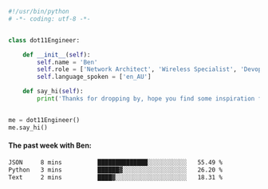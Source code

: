 ```python
#!/usr/bin/python
# -*- coding: utf-8 -*-


class dot11Engineer:

    def __init__(self):
        self.name = 'Ben'
        self.role = ['Network Architect', 'Wireless Specialist', 'Devops Engineer']
        self.language_spoken = ['en_AU']

    def say_hi(self):
        print('Thanks for dropping by, hope you find some inspiration from my work.')


me = dot11Engineer()
me.say_hi()
```

#### The past week with Ben:
<!--START_SECTION:waka-->

```txt
JSON     8 mins          ██████████████░░░░░░░░░░░   55.49 %
Python   3 mins          ██████▓░░░░░░░░░░░░░░░░░░   26.20 %
Text     2 mins          ████▓░░░░░░░░░░░░░░░░░░░░   18.31 %
```

<!--END_SECTION:waka-->  



